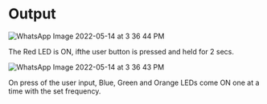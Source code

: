 # Output
![WhatsApp Image 2022-05-14 at 3 36 44 PM](https://user-images.githubusercontent.com/101269692/168421572-1c3bbdc9-6074-4aae-a6e3-e0e844eafed9.jpeg)

The Red LED is ON, ifthe user button is pressed and held for 2 secs. 


![WhatsApp Image 2022-05-14 at 3 36 43 PM](https://user-images.githubusercontent.com/101269692/168421584-94e3973e-4fc3-4e1a-8797-54c2c143b8f7.jpeg)

On press of the user input, Blue, Green and Orange LEDs come ON one at a time with the set frequency.
